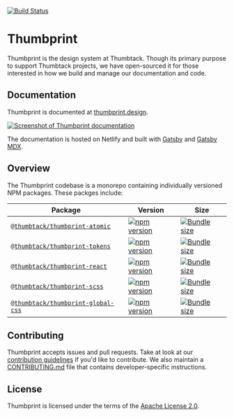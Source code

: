 [![Build Status](https://badgen.net/travis/thumbtack/thumbprint)](https://travis-ci.org/thumbtack/thumbprint)

# Thumbprint

Thumbprint is the design system at Thumbtack. Though its primary purpose to support Thumbtack projects, we have open-sourced it for those interested in how we build and manage our documentation and code.

## Documentation

Thumbprint is documented at [thumbprint.design](https://thumbprint.design/).

[![Screenshot of Thumbprint documentation](https://i.imgur.com/ioUtLO5.png)](https://thumbprint.design/)

The documentation is hosted on Netlify and built with [Gatsby](https://www.gatsbyjs.org/) and [Gatsby MDX](https://github.com/gatsbyjs/gatsby/tree/master/packages/gatsby-plugin-mdx).

## Overview

The Thumbprint codebase is a monorepo containing individually versioned NPM packages. These packges include:

| Package                                                               | Version                                                                                                                                 | Size                                                                                                                                                                            |
| --------------------------------------------------------------------- | --------------------------------------------------------------------------------------------------------------------------------------- | ------------------------------------------------------------------------------------------------------------------------------------------------------------------------------- |
| [`@thumbtack/thumbprint-atomic`](/packages/thumbprint-atomic)         | [![npm version](https://badgen.net/npm/v/@thumbtack/thumbprint-atomic)](https://npmjs.com/package/@thumbtack/thumbprint-atomic)         | [![Bundle size](https://badgen.net/bundlephobia/minzip/@thumbtack/thumbprint-atomic?label=gzip%20size)](https://bundlephobia.com/result?p=@thumbtack/thumbprint-atomic)         |
| [`@thumbtack/thumbprint-tokens`](/packages/thumbprint-tokens)         | [![npm version](https://badgen.net/npm/v/@thumbtack/thumbprint-tokens)](https://npmjs.com/package/@thumbtack/thumbprint-tokens)         | [![Bundle size](https://badgen.net/bundlephobia/minzip/@thumbtack/thumbprint-tokens?label=gzip%20size)](https://bundlephobia.com/result?p=@thumbtack/thumbprint-tokens)         |
| [`@thumbtack/thumbprint-react`](/packages/thumbprint-react)           | [![npm version](https://badgen.net/npm/v/@thumbtack/thumbprint-react)](https://npmjs.com/package/@thumbtack/thumbprint-react)           | [![Bundle size](https://badgen.net/bundlephobia/minzip/@thumbtack/thumbprint-react?label=gzip%20size)](https://bundlephobia.com/result?p=@thumbtack/thumbprint-react)           |
| [`@thumbtack/thumbprint-scss`](/packages/thumbprint-scss)             | [![npm version](https://badgen.net/npm/v/@thumbtack/thumbprint-scss)](https://npmjs.com/package/@thumbtack/thumbprint-scss)             | [![Bundle size](https://badgen.net/bundlephobia/minzip/@thumbtack/thumbprint-scss?label=gzip%20size)](https://bundlephobia.com/result?p=@thumbtack/thumbprint-scss)             |
| [`@thumbtack/thumbprint-global-css`](/packages/thumbprint-global-css) | [![npm version](https://badgen.net/npm/v/@thumbtack/thumbprint-global-css)](https://npmjs.com/package/@thumbtack/thumbprint-global-css) | [![Bundle size](https://badgen.net/bundlephobia/minzip/@thumbtack/thumbprint-global-css?label=gzip%20size)](https://bundlephobia.com/result?p=@thumbtack/thumbprint-global-css) |

## Contributing

Thumbprint accepts issues and pull requests. Take at look at our [contribution guidelines](https://thumbprint.design/overview/contributing/) if you'd like to contribute. We also maintain a [CONTRIBUTING.md](CONTRIBUTING.md) file that contains developer-specific instructions.

## License

Thumbprint is licensed under the terms of the [Apache License 2.0](LICENSE).
